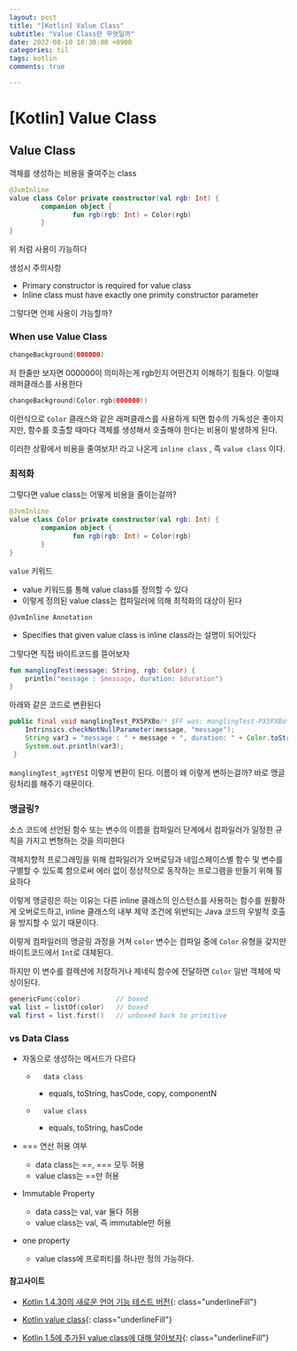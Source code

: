 ```yaml
---
layout: post
title: "[Kotlin] Value Class"
subtitle: "Value Class란 무엇일까"
date: 2022-08-10 18:30:00 +0900
categories: til
tags: kotlin
comments: true

---
```




# [Kotlin] Value Class



## Value Class

객체를 생성하는 비용을 줄여주는 class

```kotlin
@JvmInline
value class Color private constructor(val rgb: Int) {
		companion object {
				fun rgb(rgb: Int) = Color(rgb)
		}
}
```

위 처럼 사용이 가능하다

생성시 주의사항

- Primary constructor is required for value class
- Inline class must have exactly one primity constructor parameter



그렇다면 언제 사용이 가능할까?



### When use Value Class

```kotlin
changeBackground(000000)
```

저 한줄만 보자면 000000이 의미하는게 rgb인지 어떤건지 이해하기 힘들다. 이럴때 래퍼클래스를 사용한다

```kotlin
changeBackground(Color.rgb(000000))
```

이런식으로 `Color` 클래스와 같은 래퍼클래스를 사용하게 되면 함수의 가독성은 좋아지지만, 함수를 호출할 때마다 객체를 생성해서 호출해야 한다는 비용이 발생하게 된다.

이러한 상황에서 비용을 줄여보자! 라고 나온게 `inline class` , 즉 `value class` 이다.



### 최적화

그렇다면 value class는 어떻게 비용을 줄이는걸까?

```kotlin
@JvmInline
value class Color private constructor(val rgb: Int) {
		companion object {
				fun rgb(rgb: Int) = Color(rgb)
		}
}
```

`value` 키워드

- value 키워드를 통해 value class를 정의할 수 있다
- 이렇게 정의된 value class는 컴파일러에 의해 최적화의 대상이 된다

```
@JvmInline Annotation
```

- Specifies that given value class is inline class라는 설명이 되어있다

그렇다면 직접 바이트코드를 뜯어보자

```kotlin
fun manglingTest(message: String, rgb: Color) {
    println("message : $message, duration: $duration")
}
```

아래와 같은 코드로 변환된다

```java
public final void manglingTest_PX5PXBo/* $FF was: manglingTest-PX5PXBo*/(@NotNull String message, int rgb) {
    Intrinsics.checkNotNullParameter(message, "message");
    String var3 = "message : " + message + ", duration: " + Color.toString-impl(rgb);
    System.out.println(var3);
 }
```

`manglingTest_agtYESI` 이렇게 변환이 된다. 이름이 왜 이렇게 변하는걸까? 바로 맹글링처리를 해주기 때문이다.



### 맹글링?

소스 코드에 선언된 함수 또는 변수의 이름을 컴파일러 단계에서 컴파일러가 일정한 규칙을 가지고 변형하는 것을 의미한다

객체지향적 프로그래밍을 위해 컴파일러가 오버로딩과 네임스페이스별 함수 및 변수를 구별할 수 있도록 함으로써 에러 없이 정상적으로 동작하는 프로그램을 만들기 위해 필요하다

이렇게 맹글링은 하는 이유는 다른 inline 클래스의 인스턴스를 사용하는 함수를 원활하게 오버로드하고, inline 클래스의 내부 제약 조건에 위반되는 Java 코드의 우발적 호출을 방지할 수 있기 때문이다.

이렇게 컴파일러의 맹글링 과정을 거쳐 `color` 변수는 컴파일 중에 `Color` 유형을 갖지만 바이트코드에서 `Int`로 대체된다.

하지만 이 변수를 컬렉션에 저장하거나 제네릭 함수에 전달하면 `Color` 일반 객체에 박싱이된다.

```kotlin
genericFunc(color)         // boxed
val list = listOf(color)   // boxed
val first = list.first()   // unboxed back to primitive
```



### vs Data Class

- 자동으로 생성하는 메서드가 다르다

    - ```
        data class
        ```

        - equals, toString, hasCode, copy, componentN

    - ```
        value class
        ```

        - equals, toString, hasCode

- === 연산 허용 여부

    - data class는 ==, === 모두 허용
    - value class는 ==만 허용

- Immutable Property

    - data cass는 val, var 둘다 허용
    - value class는 val, 즉 immutable만 허용

- one property

    - value class에 프로퍼티를 하나만 정의 가능하다.



#### 참고사이트

- [Kotlin 1.4.30의 새로운 언어 기능 테스트 버전](https://blog.jetbrains.com/ko/kotlin/2021/02/new-language-features-preview-in-kotlin-1-4-30/#inline-value-classes-stabilization){: class="underlineFill"}

- [Kotlin value class](https://mahendranv.github.io/posts/kotlin-value-class/#:~:text=From%20Kotlin%201.5%20%E2%80%94%20we%20have%20value%20class,sure%20there%20is%20no%20overhead%20due%20to%20wrapping.){: class="underlineFill"}
- [Kotlin 1.5에 추가된 value class에 대해 알아보자](https://velog.io/@dhwlddjgmanf/Kotlin-1.5%EC%97%90-%EC%B6%94%EA%B0%80%EB%90%9C-value-class%EC%97%90-%EB%8C%80%ED%95%B4-%EC%95%8C%EC%95%84%EB%B3%B4%EC%9E%90){: class="underlineFill"}